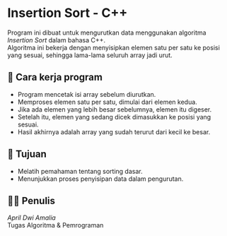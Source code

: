# Insertion Sort - C++

Program ini dibuat untuk mengurutkan data menggunakan algoritma *Insertion Sort* dalam bahasa C++.  
Algoritma ini bekerja dengan menyisipkan elemen satu per satu ke posisi yang sesuai, sehingga lama-lama seluruh array jadi urut.

## 🔧 Cara kerja program
- Program mencetak isi array sebelum diurutkan.
- Memproses elemen satu per satu, dimulai dari elemen kedua.
- Jika ada elemen yang lebih besar sebelumnya, elemen itu digeser.
- Setelah itu, elemen yang sedang dicek dimasukkan ke posisi yang sesuai.
- Hasil akhirnya adalah array yang sudah terurut dari kecil ke besar.

## 🎯 Tujuan
- Melatih pemahaman tentang sorting dasar.
- Menunjukkan proses penyisipan data dalam pengurutan.

## 👩‍💻 Penulis
*April Dwi Amalia*  
Tugas Algoritma & Pemrograman
